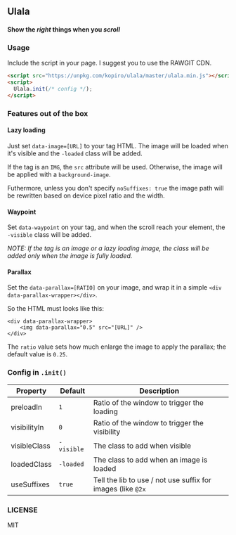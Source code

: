 ## Ulala

#### Show the _right_ things when you _scroll_

### Usage

Include the script in your page. I suggest you to use the RAWGIT CDN.

```html
<script src="https://unpkg.com/kopiro/ulala/master/ulala.min.js"></script>
<script>
  Ulala.init(/* config */);
</script>
```

### Features out of the box

#### Lazy loading

Just set `data-image=[URL]` to your tag HTML. The image will be loaded when it's visible and the `-loaded` class will be added.

If the tag is an `IMG`, the `src` attribute will be used. Otherwise, the image will be applied with a `background-image`.

Futhermore, unless you don't specify `noSuffixes: true` the image path will be rewritten based on device pixel ratio and the width.

#### Waypoint

Set `data-waypoint` on your tag, and when the scroll reach your element, the `-visible` class will be added.

_NOTE: If the tag is an image or a lazy loading image, the class will be added only when the image is fully loaded._

#### Parallax

Set the `data-parallax=[RATIO]` on your image, and wrap it in a simple `<div data-parallax-wrapper></div>`.

So the HTML must looks like this:

```
<div data-parallax-wrapper>
    <img data-parallax="0.5" src="[URL]" />
</div>
```

The `ratio` value sets how much enlarge the image to apply the parallax; the default value is `0.25`.

### Config in `.init()`

| Property     | Default    | Description                                                 |
| ------------ | ---------- | ----------------------------------------------------------- |
| preloadIn    | `1`        | Ratio of the window to trigger the loading                  |
| visibilityIn | `0`        | Ratio of the window to trigger the visibility               |
| visibleClass | `-visible` | The class to add when visible                               |
| loadedClass  | `-loaded`  | The class to add when an image is loaded                    |
| useSuffixes  | `true`     | Tell the lib to use / not use suffix for images (like `@2x` |

### LICENSE

MIT

